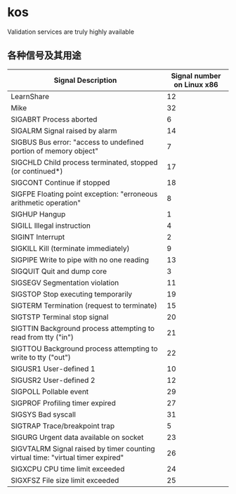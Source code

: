 # kos
Validation services are truly highly available

## 各种信号及其用途



Signal Description |Signal number on Linux x86
---- | ---
LearnShare | 12
Mike |  32
SIGABRT	Process aborted	                  |  6
SIGALRM	Signal raised by alarm	           | 14
SIGBUS	Bus error: "access to undefined portion of memory object" |	7
SIGCHLD	Child process terminated, stopped (or continued*)	|17
SIGCONT	Continue if stopped	|18
SIGFPE	Floating point exception: "erroneous arithmetic operation"	|8
SIGHUP	Hangup	|1
SIGILL	Illegal instruction	|4
SIGINT	Interrupt	|2
SIGKILL	Kill (terminate immediately)	|9
SIGPIPE	Write to pipe with no one reading	|13
SIGQUIT	Quit and dump core	|3
SIGSEGV	Segmentation violation	|11
SIGSTOP	Stop executing temporarily	|19
SIGTERM	Termination (request to terminate)	|15
SIGTSTP	Terminal stop signal	|20
SIGTTIN	Background process attempting to read from tty ("in")	|21
SIGTTOU	Background process attempting to write to tty ("out")	|22
SIGUSR1	User-defined 1| 10
SIGUSR2	User-defined 2	|12
SIGPOLL	Pollable event	|29
SIGPROF	Profiling timer expired	|27
SIGSYS	Bad syscall	|31
SIGTRAP	Trace/breakpoint trap	|5
SIGURG	Urgent data available on socket	|23
SIGVTALRM	Signal raised by timer counting virtual time: "virtual timer expired"	|26
SIGXCPU	CPU time limit exceeded	|24
SIGXFSZ	File size limit exceeded	|25


